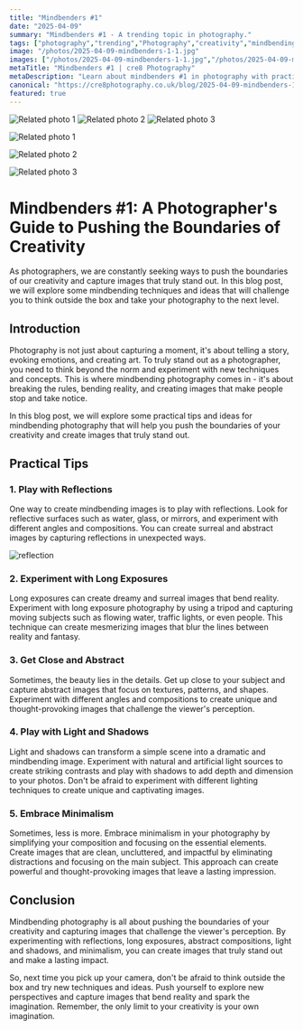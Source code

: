 ```yaml
---
title: "Mindbenders #1"
date: "2025-04-09"
summary: "Mindbenders #1 - A trending topic in photography."
tags: ["photography","trending","Photography","creativity","mindbending","reflections","long exposures","abstract","light and shadows","minimalism","imagination","techniques"]
image: "/photos/2025-04-09-mindbenders-1-1.jpg"
images: ["/photos/2025-04-09-mindbenders-1-1.jpg","/photos/2025-04-09-mindbenders-1-2.jpg","/photos/2025-04-09-mindbenders-1-3.jpg"]
metaTitle: "Mindbenders #1 | cre8 Photography"
metaDescription: "Learn about mindbenders #1 in photography with practical tips and insights."
canonical: "https://cre8photography.co.uk/blog/2025-04-09-mindbenders-1"
featured: true
---
```


<!-- Gallery as HTML -->

<div class="grid grid-cols-1 sm:grid-cols-2 md:grid-cols-3 gap-4">
  <img src="/photos/2025-04-09-mindbenders-1-1.jpg" alt="Related photo 1" class="w-full rounded-lg" />
<img src="/photos/2025-04-09-mindbenders-1-2.jpg" alt="Related photo 2" class="w-full rounded-lg" />
<img src="/photos/2025-04-09-mindbenders-1-3.jpg" alt="Related photo 3" class="w-full rounded-lg" />
</div>


<!-- Gallery as Markdown -->
![Related photo 1](/photos/2025-04-09-mindbenders-1-1.jpg)


![Related photo 2](/photos/2025-04-09-mindbenders-1-2.jpg)


![Related photo 3](/photos/2025-04-09-mindbenders-1-3.jpg)



# Mindbenders #1: A Photographer's Guide to Pushing the Boundaries of Creativity

As photographers, we are constantly seeking ways to push the boundaries of our creativity and capture images that truly stand out. In this blog post, we will explore some mindbending techniques and ideas that will challenge you to think outside the box and take your photography to the next level.

## Introduction

Photography is not just about capturing a moment, it's about telling a story, evoking emotions, and creating art. To truly stand out as a photographer, you need to think beyond the norm and experiment with new techniques and concepts. This is where mindbending photography comes in - it's about breaking the rules, bending reality, and creating images that make people stop and take notice.

In this blog post, we will explore some practical tips and ideas for mindbending photography that will help you push the boundaries of your creativity and create images that truly stand out.

## Practical Tips

### 1. Play with Reflections

One way to create mindbending images is to play with reflections. Look for reflective surfaces such as water, glass, or mirrors, and experiment with different angles and compositions. You can create surreal and abstract images by capturing reflections in unexpected ways.

![reflection](/path/to/reflection.jpg)

### 2. Experiment with Long Exposures

Long exposures can create dreamy and surreal images that bend reality. Experiment with long exposure photography by using a tripod and capturing moving subjects such as flowing water, traffic lights, or even people. This technique can create mesmerizing images that blur the lines between reality and fantasy.

### 3. Get Close and Abstract

Sometimes, the beauty lies in the details. Get up close to your subject and capture abstract images that focus on textures, patterns, and shapes. Experiment with different angles and compositions to create unique and thought-provoking images that challenge the viewer's perception.

### 4. Play with Light and Shadows

Light and shadows can transform a simple scene into a dramatic and mindbending image. Experiment with natural and artificial light sources to create striking contrasts and play with shadows to add depth and dimension to your photos. Don't be afraid to experiment with different lighting techniques to create unique and captivating images.

### 5. Embrace Minimalism

Sometimes, less is more. Embrace minimalism in your photography by simplifying your composition and focusing on the essential elements. Create images that are clean, uncluttered, and impactful by eliminating distractions and focusing on the main subject. This approach can create powerful and thought-provoking images that leave a lasting impression.

## Conclusion

Mindbending photography is all about pushing the boundaries of your creativity and capturing images that challenge the viewer's perception. By experimenting with reflections, long exposures, abstract compositions, light and shadows, and minimalism, you can create images that truly stand out and make a lasting impact.

So, next time you pick up your camera, don't be afraid to think outside the box and try new techniques and ideas. Push yourself to explore new perspectives and capture images that bend reality and spark the imagination. Remember, the only limit to your creativity is your own imagination.

